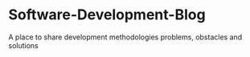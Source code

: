# Software-Development-Blog
A place to share development methodologies problems, obstacles and solutions
